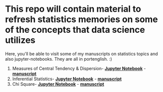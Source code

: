 # This repo will contain material to refresh statistics memories on some of the concepts that data science utilizes
Here, you'll be able to visit some of my manuscripts on statistics topics and also jupyter-notebooks. They are all in portenglish. :)
1.  Measures of Central Tendency & Dispersion- __[Jupyter Notebook](https://nbviewer.jupyter.org/github/tcsenna/statistics/blob/master/Measures%20of%20Central%20Tendency%20%26%20Dispersion.ipynb)__ - __[manuscript](https://drive.google.com/open?id=1C0tdG5RJMBQ3vpMCOW3aBMbzzWgTs27d)__ 
2.  Inferential Statistics- __[Jupyter Notebook](https://nbviewer.jupyter.org/github/tcsenna/statistics/blob/master/Inferential%20Statistics.ipynb)__ - __[manuscript](https://drive.google.com/file/d/1CPFQ9Qh-bjEYbvkKQYwmkB1mcmYP1f5X/view?usp=sharing)__ 
3.  Chi Square- __[Jupyter Notebook](https://nbviewer.jupyter.org/github/tcsenna/statistics/blob/master/Chi%20square.ipynb)__ - __[manuscript](https://drive.google.com/file/d/1CPFQ9Qh-bjEYbvkKQYwmkB1mcmYP1f5X/view?usp=sharing)__ 
